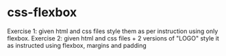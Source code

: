 # css-flexbox
Exercise 1: given html and css files style them as per instruction using only flexbox.
Exercise 2: given html and css files + 2 versions of "LOGO" style it as instructed using flexbox, margins and padding